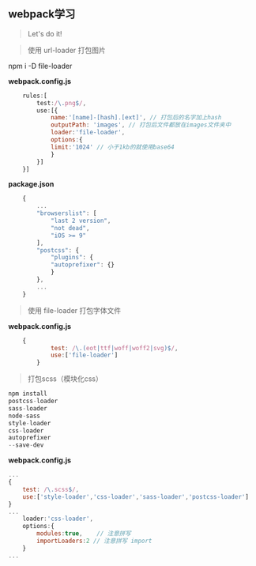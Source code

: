 ## webpack学习

> Let's do it!

> 使用 url-loader 打包图片

npm i -D file-loader

**webpack.config.js**

```js
    rules:[  
        test:/\.png$/,  
        use:[{  
            name:'[name]-[hash].[ext]', // 打包后的名字加上hash  
            outputPath: 'images', // 打包后文件都放在images文件夹中  
            loader:'file-loader',  
            options:{  
            limit:'1024' // 小于1kb的就使用base64  
            }  
        }]  
    }]  
```

**package.json**

```js
    {
        ...
        "browserslist": [
            "last 2 version",
            "not dead",
            "iOS >= 9"
        ],
        "postcss": {
            "plugins": {
            "autoprefixer": {}
            }
        },
        ...
    }
```

> 使用 file-loader 打包字体文件

**webpack.config.js**

```js
    {
            test: /\.(eot|ttf|woff|woff2|svg)$/,
            use:['file-loader']
        }
```

> 打包scss（模块化css）

```js
npm install 
postcss-loader  
sass-loader 
node-sass 
style-loader 
css-loader
autoprefixer  
--save-dev
```

**webpack.config.js**

```js
...
{
    test: /\.scss$/,
    use:['style-loader','css-loader','sass-loader','postcss-loader']
}
...
    loader:'css-loader',
    options:{
        modules:true,    // 注意拼写 
        importLoaders:2 // 注意拼写 import
    }
...
```